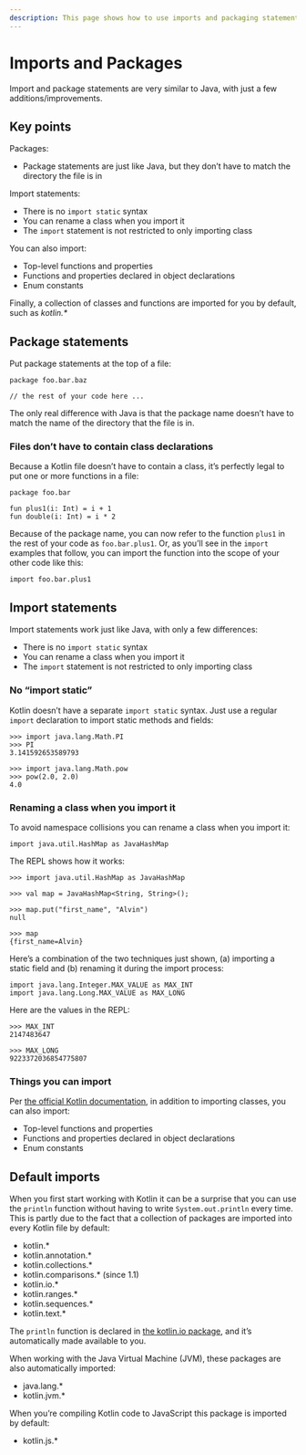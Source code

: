 ```yaml
---
description: This page shows how to use imports and packaging statements in Kotlin.
---
```



# Imports and Packages

Import and package statements are very similar to Java, with just a few additions/improvements.


## Key points

Packages:

- Package statements are just like Java, but they don’t have to match the directory the file is in

Import statements:

- There is no `import static` syntax
- You can rename a class when you import it
- The `import` statement is not restricted to only importing class

You can also import:

- Top-level functions and properties
- Functions and properties declared in object declarations
- Enum constants

Finally, a collection of classes and functions are imported for you by default, such as _kotlin.*_



## Package statements

Put package statements at the top of a file:

````
package foo.bar.baz

// the rest of your code here ...
````

The only real difference with Java is that the package name doesn’t have to match the name of the directory that the file is in.


### Files don’t have to contain class declarations

Because a Kotlin file doesn’t have to contain a class, it’s perfectly legal to put one or more functions in a file:

````
package foo.bar

fun plus1(i: Int) = i + 1
fun double(i: Int) = i * 2
````

Because of the package name, you can now refer to the function `plus1` in the rest of your code as `foo.bar.plus1`. Or, as you’ll see in the `import` examples that follow, you can import the function into the scope of your other code like this:

````
import foo.bar.plus1
````



## Import statements

Import statements work just like Java, with only a few differences:

- There is no `import static` syntax
- You can rename a class when you import it
- The `import` statement is not restricted to only importing class


### No “import static”

Kotlin doesn’t have a separate `import static` syntax. Just use a regular `import` declaration to import static methods and fields:

````
>>> import java.lang.Math.PI
>>> PI
3.141592653589793

>>> import java.lang.Math.pow
>>> pow(2.0, 2.0)
4.0
````


### Renaming a class when you import it

To avoid namespace collisions you can rename a class when you import it:

````
import java.util.HashMap as JavaHashMap
````

The REPL shows how it works:

````
>>> import java.util.HashMap as JavaHashMap

>>> val map = JavaHashMap<String, String>();

>>> map.put("first_name", "Alvin")
null

>>> map
{first_name=Alvin}
````

Here’s a combination of the two techniques just shown, (a) importing a static field and (b) renaming it during the import process:

````
import java.lang.Integer.MAX_VALUE as MAX_INT
import java.lang.Long.MAX_VALUE as MAX_LONG
````

Here are the values in the REPL:

````
>>> MAX_INT
2147483647

>>> MAX_LONG
9223372036854775807
````


### Things you can import

Per [the official Kotlin documentation](https://kotlinlang.org/docs/reference/packages.html), in addition to importing classes, you can also import:

- Top-level functions and properties
- Functions and properties declared in object declarations
- Enum constants



## Default imports

When you first start working with Kotlin it can be a surprise that you can use the `println` function without having to write `System.out.println` every time. This is partly due to the fact that a collection of packages are imported into every Kotlin file by default:

- kotlin.*
- kotlin.annotation.*
- kotlin.collections.*
- kotlin.comparisons.* (since 1.1)
- kotlin.io.*
- kotlin.ranges.*
- kotlin.sequences.*
- kotlin.text.*

The `println` function is declared in [the kotlin.io package](https://kotlinlang.org/api/latest/jvm/stdlib/kotlin.io/index.html), and it’s automatically made available to you.

When working with the Java Virtual Machine (JVM), these packages are also automatically imported:

- java.lang.*
- kotlin.jvm.*

When you’re compiling Kotlin code to JavaScript this package is imported by default:

- kotlin.js.*






